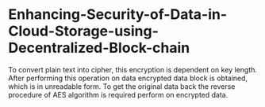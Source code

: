 # Enhancing-Security-of-Data-in-Cloud-Storage-using-Decentralized-Block-chain
To convert plain text into cipher, this encryption is dependent on key length. After performing this operation on data encrypted data block is obtained, which is in unreadable form. To get the original data back the reverse procedure of AES algorithm is required perform on encrypted data.
